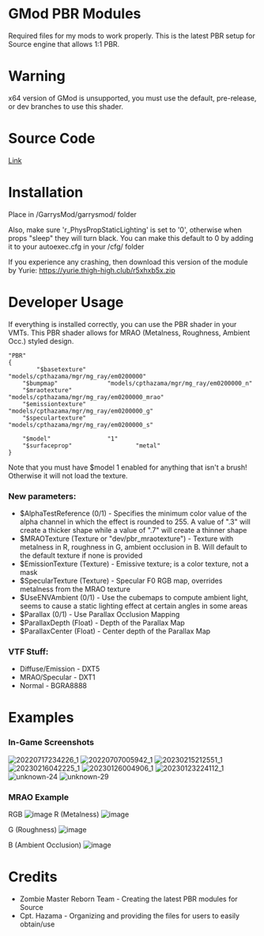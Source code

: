 # GMod PBR Modules
Required files for my mods to work properly. This is the latest PBR setup for Source engine that allows 1:1 PBR.

# Warning
x64 version of GMod is unsupported, you must use the default, pre-release, or dev branches to use this shader.

# Source Code
[Link](https://github.com/zm-reborn/zmr-game/blob/9e96e4acc563f53516d339854a2e09f5427224ff/mp/src/materialsystem/stdshaders/pbr_dx9.cpp)

# Installation
Place in /GarrysMod/garrysmod/ folder

Also, make sure 'r_PhysPropStaticLighting' is set to '0', otherwise when props "sleep" they will turn black. You can make this default to 0 by adding it to your autoexec.cfg in your /cfg/ folder

If you experience any crashing, then download this version of the module by Yurie:
https://yurie.thigh-high.club/r5xhxb5x.zip

# Developer Usage
If everything is installed correctly, you can use the PBR shader in your VMTs. This PBR shader allows for MRAO (Metalness, Roughness, Ambient Occ.) styled design.

```vmt
"PBR"
{
    	"$basetexture"              		"models/cpthazama/mgr/mg_ray/em0200000"
	"$bumpmap"				"models/cpthazama/mgr/mg_ray/em0200000_n"
	"$mraotexture"				"models/cpthazama/mgr/mg_ray/em0200000_mrao"
	"$emissiontexture"			"models/cpthazama/mgr/mg_ray/em0200000_g"
	"$speculartexture"			"models/cpthazama/mgr/mg_ray/em0200000_s"

	"$model"				"1"
	"$surfaceprop"      			"metal"
}
```

Note that you must have $model 1 enabled for anything that isn't a brush! Otherwise it will not load the texture.

### New parameters:
- $AlphaTestReference (0/1) - Specifies the minimum color value of the alpha channel in which the effect is rounded to 255. A value of ".3" will create a thicker shape while a value of ".7" will create a thinner shape
- $MRAOTexture (Texture or "dev/pbr_mraotexture") - Texture with metalness in R, roughness in G, ambient occlusion in B. Will default to the default texture if none is provided
- $EmissionTexture (Texture) - Emissive texture; is a color texture, not a mask
- $SpecularTexture (Texture) - Specular F0 RGB map, overrides metalness from the MRAO texture
- $UseENVAmbient (0/1) - Use the cubemaps to compute ambient light, seems to cause a static lighting effect at certain angles in some areas
- $Parallax (0/1) - Use Parallax Occlusion Mapping
- $ParallaxDepth (Float) - Depth of the Parallax Map
- $ParallaxCenter (Float) - Center depth of the Parallax Map

### VTF Stuff:
- Diffuse/Emission - DXT5
- MRAO/Specular - DXT1
- Normal - BGRA8888

# Examples
### In-Game Screenshots
![20220717234226_1](https://user-images.githubusercontent.com/7193583/179635340-67cbf1f0-944f-4644-b2a7-a917ea9191f8.jpg)
![20220707005942_1](https://user-images.githubusercontent.com/7193583/179635358-f350e345-24f9-41bc-8804-0446d2f941fb.jpg)
![20230215212551_1](https://user-images.githubusercontent.com/7193583/220002427-8a6207e9-44cf-42ed-8bbe-98625e2c3d24.jpg)
![20230216042225_1](https://user-images.githubusercontent.com/7193583/220002381-3cc444a0-55b7-4afa-8b3e-8765e64452c7.jpg)
![20230126004906_1](https://user-images.githubusercontent.com/7193583/220002476-f7705fce-cacb-4932-a2a8-bc12acbd1de9.jpg)
![20230123224112_1](https://user-images.githubusercontent.com/7193583/220002524-5da4d4b6-ac51-481a-80df-0c30f7fd6d39.jpg)
![unknown-24](https://user-images.githubusercontent.com/7193583/169636307-03911f50-00a9-44c5-927f-b283e8ab64e7.png)
![unknown-29](https://user-images.githubusercontent.com/7193583/169636315-b942e7df-95e3-4e3f-8f3a-757bbf19b2dd.png)

### MRAO Example
RGB
![image](https://user-images.githubusercontent.com/7193583/169679824-d902b8cd-7fe8-46d2-b6c6-abed88cb42f8.png)
R (Metalness)
![image](https://user-images.githubusercontent.com/7193583/169679847-607c5ed5-8eed-4781-88ab-2caf72ed728b.png)

G (Roughness)
![image](https://user-images.githubusercontent.com/7193583/169679849-9980c8a5-c892-41a7-b6db-72a94540986e.png)

B (Ambient Occlusion)
![image](https://user-images.githubusercontent.com/7193583/169679853-01c01c2f-463e-492a-b653-3d3117ef2771.png)

# Credits
- Zombie Master Reborn Team - Creating the latest PBR modules for Source
- Cpt. Hazama - Organizing and providing the files for users to easily obtain/use

